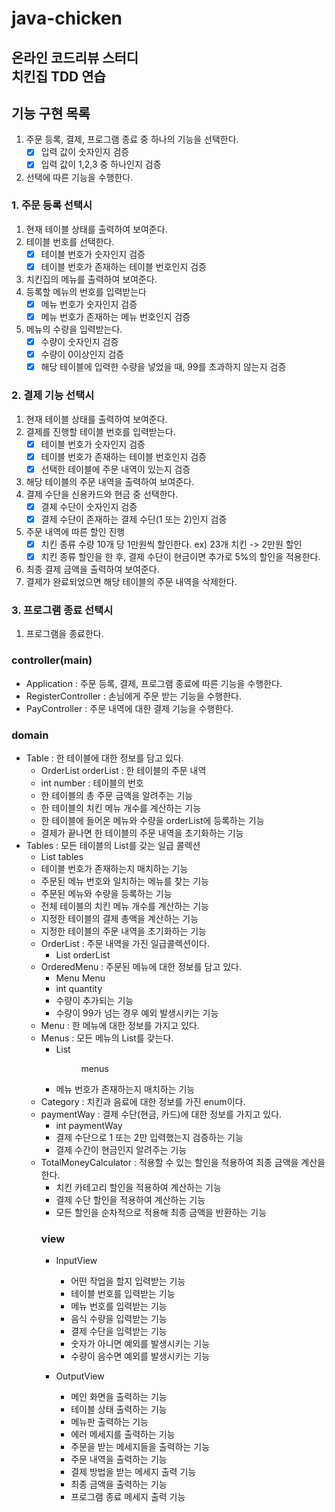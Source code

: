 # java-chicken
온라인 코드리뷰 스터디  
치킨집 TDD 연습
---
## 기능 구현 목록
1. 주문 등록, 결제, 프로그램 종료 중 하나의 기능을 선택한다.
    - [x] 입력 값이 숫자인지 검증
    - [x] 입력 값이 1,2,3 중 하나인지 검증
2. 선택에 따른 기능을 수행한다.

### 1. 주문 등록 선택시
1. 현재 테이블 상태를 출력하여 보여준다.
2. 테이블 번호를 선택한다.
    - [x] 테이블 번호가 숫자인지 검증
    - [x] 테이블 번호가 존재하는 테이블 번호인지 검증
3. 치킨집의 메뉴를 출력하여 보여준다.
4. 등록할 메뉴의 번호를 입력받는다
    - [x] 메뉴 번호가 숫자인지 검증
    - [x] 메뉴 번호가 존재하는 메뉴 번호인지 검증
5. 메뉴의 수량을 입력받는다.
    - [x] 수량이 숫자인지 검증
    - [x] 수량이 0이상인지 검증
    - [x] 해당 테이블에 입력한 수량을 넣었을 때, 99를 초과하지 않는지 검증

### 2. 결제 기능 선택시
1. 현재 테이블 상태를 출력하여 보여준다.
2. 결제를 진행할 테이블 번호를 입력받는다.
    - [x] 테이블 번호가 숫자인지 검증
    - [x] 테이블 번호가 존재하는 테이블 번호인지 검증
    - [x] 선택한 테이블에 주문 내역이 있는지 검증
3. 해당 테이블의 주문 내역을 출력하여 보여준다.
4. 결제 수단을 신용카드와 현금 중 선택한다.
    - [x] 결제 수단이 숫자인지 검증
    - [x] 결제 수단이 존재하는 결제 수단(1 또는 2)인지 검증
5. 주문 내역에 따른 할인 진행
    - [x] 치킨 종류 수량 10개 당 1만원씩 할인한다. ex) 23개 치킨 -> 2만원 할인
    - [x] 치킨 종류 할인을 한 후, 결제 수단이 현금이면 추가로 5%의 할인을 적용한다.
6. 최종 결제 금액을 출력하여 보여준다.
7. 결제가 완료되었으면 해당 테이블의 주문 내역을 삭제한다.
    
### 3. 프로그램 종료 선택시
1. 프로그램을 종료한다.

### controller(main)
- Application : 주문 등록, 결제, 프로그램 종료에 따른 기능을 수행한다.
- RegisterController : 손님에게 주문 받는 기능을 수행한다.
- PayController : 주문 내역에 대한 결제 기능을 수행한다.

### domain
- Table : 한 테이블에 대한 정보를 담고 있다.
    - OrderList orderList : 한 테이블의 주문 내역
    - int number : 테이블의 번호
    - 한 테이블의 총 주문 금액을 알려주는 기능
    - 한 테이블의 치킨 메뉴 개수를 계산하는 기능
    - 한 테이블에 들어온 메뉴와 수량을 orderList에 등록하는 기능
    - 결제가 끝나면 한 테이블의 주문 내역을 초기화하는 기능
- Tables : 모든 테이블의 List를 갖는 일급 콜렉션
    - List<Table> tables
    - 테이블 번호가 존재하는지 매치하는 기능
    - 주문된 메뉴 번호와 일치하는 메뉴를 찾는 기능
    - 주문된 메뉴와 수량을 등록하는 기능
    - 전체 테이블의 치킨 메뉴 개수를 계산하는 기능
    - 지정한 테이블의 결제 총액을 계산하는 기능
    - 지정한 테이블의 주문 내역을 초기화하는 기능
- OrderList : 주문 내역을 가진 일급콜렉션이다.
    - List<OrderedMenu> orderList
- OrderedMenu : 주문된 메뉴에 대한 정보를 담고 있다.
    - Menu Menu
    - int quantity
    - 수량이 추가되는 기능
    - 수량이 99가 넘는 경우 예외 발생시키는 기능
- Menu : 한 메뉴에 대한 정보를 가지고 있다.
- Menus : 모든 메뉴의 List를 갖는다.
    - List<Menu> menus
    - 메뉴 번호가 존재하는지 매치하는 기능
- Category : 치킨과 음료에 대한 정보를 가진 enum이다.
- paymentWay : 결제 수단(현금, 카드)에 대한 정보를 가지고 있다.
    - int paymentWay
    - 결제 수단으로 1 또는 2만 입력했는지 검증하는 기능
    - 결제 수간이 현금인지 알려주는 기능
- TotalMoneyCalculator : 적용할 수 있는 할인을 적용하여 최종 금액을 계산을 한다.
    - 치킨 카테고리 할인을 적용하여 계산하는 기능
    - 결제 수단 할인을 적용하여 계산하는 기능
    - 모든 할인을 순차적으로 적용해 최종 금액을 반환하는 기능

### view
- InputView
    - 어떤 작업을 할지 입력받는 기능
    - 테이블 번호를 입력받는 기능
    - 메뉴 번호를 입력받는 기능
    - 음식 수량을 입력받는 기능
    - 결제 수단을 입력받는 기능
    - 숫자가 아니면 예외를 발생시키는 기능
    - 수량이 음수면 예외를 발생시키는 기능

- OutputView
    - 메인 화면을 출력하는 기능
    - 테이블 상태 출력하는 기능
    - 메뉴판 출력하는 기능
    - 에러 메세지를 출력하는 기능
    - 주문을 받는 메세지들을 출력하는 기능
    - 주문 내역을 출력하는 기능
    - 결제 방법을 받는 메세지 출력 기능
    - 최종 금액을 출력하는 기능
    - 프로그램 종료 메세지 출력 기능